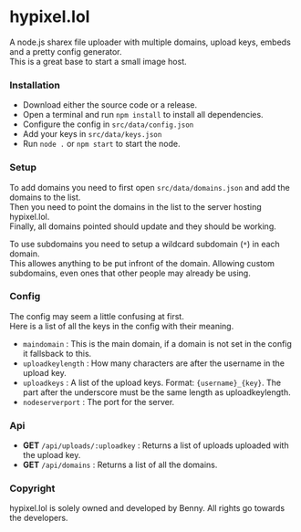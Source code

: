 # hypixel.lol
A node.js sharex file uploader with multiple domains, upload keys, embeds and a pretty config generator.  
This is a great base to start a small image host.  

### Installation
- Download either the source code or a release.
- Open a terminal and run `npm install` to install all dependencies.
- Configure the config in `src/data/config.json`
- Add your keys in `src/data/keys.json`
- Run `node .` or `npm start` to start the node.

### Setup
To add domains you need to first open `src/data/domains.json` and add the domains to the list.  
Then you need to point the domains in the list to the server hosting hypixel.lol.  
Finally, all domains pointed should update and they should be working.  

To use subdomains you need to setup a wildcard subdomain (`*`) in each domain.  
This allowes anything to be put infront of the domain. Allowing custom subdomains, even ones that other people may already be using.

### Config
The config may seem a little confusing at first.  
Here is a list of all the keys in the config with their meaning.  

- `maindomain` : This is the main domain, if a domain is not set in the config it fallsback to this.  
- `uploadkeylength` : How many characters are after the username in the upload key.  
- `uploadkeys` : A list of the upload keys. Format: `{username}_{key}`. The part after the underscore must be the same length as uploadkeylength.  
- `nodeserverport` : The port for the server.

### Api
- **GET** `/api/uploads/:uploadkey` : Returns a list of uploads uploaded with the upload key.
- **GET** `/api/domains` : Returns a list of all the domains.

### Copyright
hypixel.lol is solely owned and developed by Benny. All rights go towards the developers.


